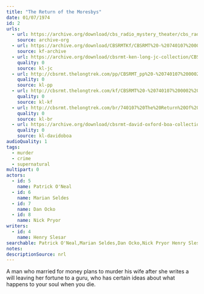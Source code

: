 ```yaml
---
title: "The Return of the Moresbys"
date: 01/07/1974
id: 2
urls: 
  - url: https://archive.org/download/cbs_radio_mystery_theater/cbs_radio_mystery_theater-0001-0050.zip/cbs_radio_mystery_theater-0001-0050%2Fcbsrmt_0002_return_of_the_moresbys.mp3
    source: archive-org
  - url: https://archive.org/download/CBSRMTKf/CBSRMT%20-%20740107%200002%20The%20Return%20Of%20The%20Moresbys_kf.mp3
    source: kf-archive
  - url: https://archive.org/download/cbsrmt-ken-long-jc-collection/CBSRMT - 740107 0002 Return Of The Moresbys vbr na_jc.mp3
    quality: 0
    source: kl-jc
  - url: http://cbsrmt.thelongtrek.com/pp/CBSRMT_pp%20-%20740107%200002%20The%20Return%20of%20the%20Moresbys.mp3
    quality: 0
    source: kl-pp
  - url: http://cbsrmt.thelongtrek.com/kf/CBSRMT%20-%20740107%200002%20The%20Return%20Of%20The%20Moresbys_kf.mp3
    quality: 0
    source: kl-kf
  - url: http://cbsrmt.thelongtrek.com/br/740107%20The%20Return%20Of%20The%20Moresbys%20WOR.mp3
    quality: 0
    source: kl-br
  - url: https://archive.org/download/cbsrmt-david-oxford-boa-collection/CBSRMT-740107-0002-The-Return-of-the-Moresbys-(64-44)_kf-{BoA}.mp3
    quality: 0
    source: kl-davidoboa
audioQuality: 1
tags: 
  - murder
  - crime
  - supernatural
multipart: 0
actors:  
  - id: 5
    name: Patrick O'Neal  
  - id: 6
    name: Marian Seldes  
  - id: 7
    name: Dan Ocko  
  - id: 8
    name: Nick Pryor
writers:  
  - id: 4
    name: Henry Slesar
searchable: Patrick O'Neal,Marian Seldes,Dan Ocko,Nick Pryor Henry Slesar
notes: 
descriptionSource: nrl
---
```

A man who married for money plans to murder his wife after she writes a will leaving her fortune to a guru, who has certain ideas about what happens to your soul when you die.
